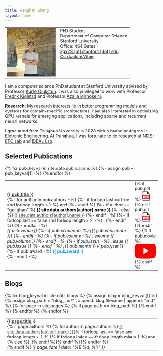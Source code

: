 ```yaml
---
title: Genghan Zhang
layout: home
---
```


<table border="0" cellpadding="0">
<td valign="top" style="min-width:140px;">
<img src="/assets/mypic.jpg" width="160">
</td>
<td valign="top">
PhD Student<br/>
Department of Computer Science<br/>
Stanford University<br/>
Office: 464 Gates<br/>
<a href="mailto:zgh23@stanford.edu">zgh23 [at] stanford [dot] edu</a><br/>
<a href="/assets/GenghanZhang_CV.pdf">Curriculum Vitae</a>
<div id=siteUpdate> </div>
<script>
const desiredRepo = "zhang677.github.io"
const monthNames = ["January", "February", "March", "April", "May", "June",
  "July", "August", "September", "October", "November", "December"
];

var xhttp = new XMLHttpRequest();
xhttp.onreadystatechange = function() {
  if (this.readyState == 4 && this.status == 200) {
    let repos = JSON.parse(this.responseText);
    repos.forEach((repo)=>{
      if (repo.name == desiredRepo)
      {
        var lastUpdated = new Date(repo.pushed_at);
        var day = lastUpdated.getUTCDate();
        var month = lastUpdated.getUTCMonth();
        var year = lastUpdated.getUTCFullYear();
        siteUpdate.innerHTML += (`<em>Site Last Updated ${monthNames[month]} ${year}</em><br>`);
      }
    });
  }
};
xhttp.open("GET", "https://api.github.com/users/zhang677/repos", true);
xhttp.send();
</script>
</td>
</table>


I am a computer science PhD student at Stanford University advised by Professor [Kunle Olukotun](https://engineering.stanford.edu/people/oyekunle-olukotun). I was also privileged to work with Professor [Fredrik Kjolstad](https://fredrikbk.com/) and Professor [Azalia Mirhoseini](http://azaliamirhoseini.com/index.html). 

**Research**: My research interests lie in better programming models and systems for domain-specific architectures. I am also interested in optimizing GPU kernels for emerging applications, including sparse and recurrent neural networks.

I graduated from Tsinghua University in 2023 with a bachelor degree in Eletronic Engineering. At Tsinghua, I was fortunate to do research at [NICS-EFC Lab](https://nicsefc.ee.tsinghua.edu.cn/) and [IDEAL Lab](https://github.com/tsinghua-ideal).

<h2 class="tableheading">Selected Publications</h2>

<table border="0">
  {% for pub_keyval in site.data.publications %}
    <tr>
      {%- assign pub = pub_keyval[1] -%}
      <td>
        <b><a href="pub_md/{{pub_keyval[0]}}.html" style="color: #464646">{{ pub.title }}</a></b><br/>
        {%- for author in pub.authors -%}
          {%- if forloop.last == true and forloop.length > 1 %}
            and
          {%- endif %}
          {%- if author == "genghan" %}
            <b><font color="#000000">{{ site.data.authors[author].name }}</font></b>
          {%- else %}
            <a href="{{- site.data.authors[author].site -}}" style="color: #464646">{{ site.data.authors[author].name }}</a>
          {%- endif -%}
          {%- if forloop.last == false and forloop.length > 2 -%}
            ,
          {%- endif %}
        {%- endfor -%}<br/>
        <i>{{ pub.venue }}
        {%- if pub.venuenote %}
        ({{ pub.venuenote }})
        {%- endif -%}
        {%- if pub.volume -%}
        , Volume {{ pub.volume }}
        {%- endif -%}
        {%- if pub.issue -%}
        , Issue {{ pub.issue }}
        {%- endif -%}
        </i>, {{ pub.month }} {{ pub.year }}<br/>
        {%- if pub.award -%}
          <span style="color:#0096FF"><b>{{ pub.award }}</b></span><br/>
        {%- endif -%}
      </td>
      <td valign="top" width="20">
        {% if pub.pdf %}
            <a href="{{ pub.pdf }}"><img src="/assets/PDF_icon.svg" alt="pdf" /></a>
	{% elsif pub.url %}
            <a href="{{ pub.url }}"><img src="/assets/PDF_icon.svg" alt="pdf" /></a>
        {% endif %}
        {% if pub.movie %}
          <a href="{{ pub.movie }}"><img src="/assets/movie.png" alt="youtube" /></a>
        {% endif %}
      </td>
    </tr>
{% endfor %}
</table>

<h2 class="tableheading">Blogs</h2>

<table border="0">
  {% for blog_keyval in site.data.blogs %}
    {% assign blog = blog_keyval[1] %}
    {% assign blog_path = "blog_md/" | append: blog.filename | append: ".md" %}
    {% for page in site.pages %}
      {% if page.path == blog_path %}
        <tr>
          <td>
            <b><a href="{{ page.url | relative_url }}" style="color: #464646">{{ page.title }}</a></b><br/>
            {% if page.authors %}
              {% for author in page.authors %}
                <a href="{{site.data.authors[author].site}}" style="color: #464646">{{ site.data.authors[author].name }}</a>{% if forloop.last == false and forloop.length > 1 %}{% if forloop.index == forloop.length minus 1 %} and {% else %}, {% endif %}{% endif %}
              {% endfor %}<br/>
            {% endif %}
            <i>{{ page.date | date: "%B %d, %Y" }}</i>
          </td>
        </tr>
      {% endif %}
    {% endfor %}
  {% endfor %}
</table>